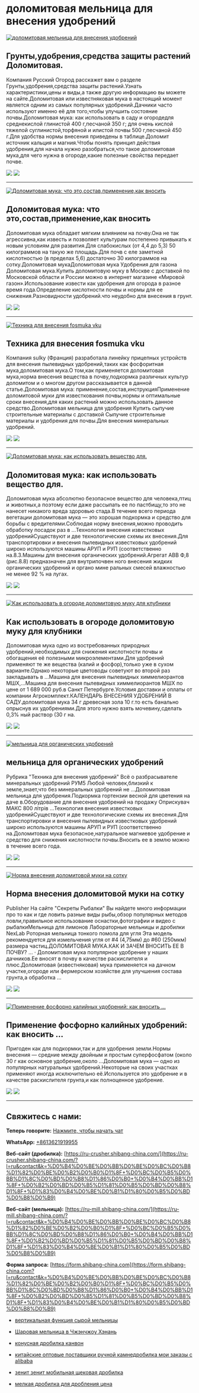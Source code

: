 # доломитовая мельница для внесения удобрений

<a href="https://swt.shibang-china.com/?l=ru&img&k=%D0%B4%D0%BE%D0%BB%D0%BE%D0%BC%D0%B8%D1%82%D0%BE%D0%B2%D0%B0%D1%8F+%D0%BC%D0%B5%D0%BB%D1%8C%D0%BD%D0%B8%D1%86%D0%B0+%D0%B4%D0%BB%D1%8F+%D0%B2%D0%BD%D0%B5%D1%81%D0%B5%D0%BD%D0%B8%D1%8F+%D1%83%D0%B4%D0%BE%D0%B1%D1%80%D0%B5%D0%BD%D0%B8%D0%B9" target="_blank">![доломитовая мельница для внесения удобрений](http://static.shibang-china.com/all-800x300/879.jpg)</a>

## Грунты,удобрения,средства защиты растений Доломитовая.
Компания Русский Огород расскажет вам о разделе Грунты,удобрения,средства защиты растений.Узнать характеристики,цены и виды,а также другую информацию вы можете на сайте.Доломитовая или известняковая мука в настоящий момент является одним из самых популярных удобрений.Дачники часто используют именно её для того,чтобы улучшить состояние почвы.Доломитовая мука: как использовать в саду и огородедля среднекислой глинистой 400 г,песчаной 350 г; для очень кислой тяжелой суглинистой,торфяной и илистой почвы 500 г,песчаной 450 г.Для удобства нормы внесения приведены в таблице.Доломит источник кальция и магния.Чтобы понять принцип действия удобрения,для начала нужно разобраться,что такое доломитовая мука,для чего нужна в огороде,какие полезные свойства передает почве.


<a href="https://whatsapp.shibangsoft.com/WhatsApp.php" target="_blank" title="WhatsApp">![](http://static.shibang-china.com/icon/whatsapp.png)</a> <a href="https://swt.shibang-china.com/?l=ru&icon&k=%D0%B4%D0%BE%D0%BB%D0%BE%D0%BC%D0%B8%D1%82%D0%BE%D0%B2%D0%B0%D1%8F+%D0%BC%D0%B5%D0%BB%D1%8C%D0%BD%D0%B8%D1%86%D0%B0+%D0%B4%D0%BB%D1%8F+%D0%B2%D0%BD%D0%B5%D1%81%D0%B5%D0%BD%D0%B8%D1%8F+%D1%83%D0%B4%D0%BE%D0%B1%D1%80%D0%B5%D0%BD%D0%B8%D0%B9" target="_blank">![](http://static.shibang-china.com/icon/chat-ru.png)</a>

---

<a href="https://swt.shibang-china.com/?l=ru&img&k=%D0%B4%D0%BE%D0%BB%D0%BE%D0%BC%D0%B8%D1%82%D0%BE%D0%B2%D0%B0%D1%8F+%D0%BC%D0%B5%D0%BB%D1%8C%D0%BD%D0%B8%D1%86%D0%B0+%D0%B4%D0%BB%D1%8F+%D0%B2%D0%BD%D0%B5%D1%81%D0%B5%D0%BD%D0%B8%D1%8F+%D1%83%D0%B4%D0%BE%D0%B1%D1%80%D0%B5%D0%BD%D0%B8%D0%B9" target="_blank">![Доломитовая мука: что это,состав,применение,как вносить](http://static.shibang-china.com/all-800x300/382.jpg)</a>

## Доломитовая мука: что это,состав,применение,как вносить
Доломитовая мука обладает мягким влиянием на почву.Она не так агрессивна,как известь и позволяет культурам постепенно привыкать к новым условиям для развития.Для слабокислых (от 4,4 до 5,3) 50 килограммов на такую же площадь.Для почв с еле заметной кислотностью (в пределах 5,6) достаточно 30 килограммов на сотку.Доломитовая мукаДоломитовая мука Удобрения для газона Доломитовая мука.Купить доломитовую муку в Москве с доставкой по Московской области и России можно в интернет магазине &#171;Мировой газон&#187;.Использование извести как удобрения для огорода в разное время года.Определение кислотности почвы и нормы для ее снижения.Разновидности удобрений.что неудобно для внесения в грунт.


<a href="https://whatsapp.shibangsoft.com/WhatsApp.php" target="_blank" title="WhatsApp">![](http://static.shibang-china.com/icon/whatsapp.png)</a> <a href="https://swt.shibang-china.com/?l=ru&icon&k=%D0%B4%D0%BE%D0%BB%D0%BE%D0%BC%D0%B8%D1%82%D0%BE%D0%B2%D0%B0%D1%8F+%D0%BC%D0%B5%D0%BB%D1%8C%D0%BD%D0%B8%D1%86%D0%B0+%D0%B4%D0%BB%D1%8F+%D0%B2%D0%BD%D0%B5%D1%81%D0%B5%D0%BD%D0%B8%D1%8F+%D1%83%D0%B4%D0%BE%D0%B1%D1%80%D0%B5%D0%BD%D0%B8%D0%B9" target="_blank">![](http://static.shibang-china.com/icon/chat-ru.png)</a>

---

<a href="https://swt.shibang-china.com/?l=ru&img&k=%D0%B4%D0%BE%D0%BB%D0%BE%D0%BC%D0%B8%D1%82%D0%BE%D0%B2%D0%B0%D1%8F+%D0%BC%D0%B5%D0%BB%D1%8C%D0%BD%D0%B8%D1%86%D0%B0+%D0%B4%D0%BB%D1%8F+%D0%B2%D0%BD%D0%B5%D1%81%D0%B5%D0%BD%D0%B8%D1%8F+%D1%83%D0%B4%D0%BE%D0%B1%D1%80%D0%B5%D0%BD%D0%B8%D0%B9" target="_blank">![Техника для внесения fosmuka vku](http://static.shibang-china.com/all-800x300/311.jpg)</a>

## Техника для внесения fosmuka vku
Компания sulky (Франция) разработала линейку прицепных устройств для внесения пылевидных удобрений,таких как фосфоритная мука,доломитовая мука.О том,как применяется доломитовая мука,норма внесения вещества в почву,подкормка различных культур доломитом и о многом другом рассказывается в данной статье.Доломитовая мука: применение,состав,инструкцияПрименение доломитовой муки для известкования почвы,нормы и оптимальные сроки внесения,для каких растений можно использовать данное средство.Доломитовая мельница для удобрения Купить сыпучие строительные материалы с доставкой Сыпучие строительные материалы и удобрения для почвы.Для внесения минеральных удобрений.


<a href="https://whatsapp.shibangsoft.com/WhatsApp.php" target="_blank" title="WhatsApp">![](http://static.shibang-china.com/icon/whatsapp.png)</a> <a href="https://swt.shibang-china.com/?l=ru&icon&k=%D0%B4%D0%BE%D0%BB%D0%BE%D0%BC%D0%B8%D1%82%D0%BE%D0%B2%D0%B0%D1%8F+%D0%BC%D0%B5%D0%BB%D1%8C%D0%BD%D0%B8%D1%86%D0%B0+%D0%B4%D0%BB%D1%8F+%D0%B2%D0%BD%D0%B5%D1%81%D0%B5%D0%BD%D0%B8%D1%8F+%D1%83%D0%B4%D0%BE%D0%B1%D1%80%D0%B5%D0%BD%D0%B8%D0%B9" target="_blank">![](http://static.shibang-china.com/icon/chat-ru.png)</a>

---

<a href="https://swt.shibang-china.com/?l=ru&img&k=%D0%B4%D0%BE%D0%BB%D0%BE%D0%BC%D0%B8%D1%82%D0%BE%D0%B2%D0%B0%D1%8F+%D0%BC%D0%B5%D0%BB%D1%8C%D0%BD%D0%B8%D1%86%D0%B0+%D0%B4%D0%BB%D1%8F+%D0%B2%D0%BD%D0%B5%D1%81%D0%B5%D0%BD%D0%B8%D1%8F+%D1%83%D0%B4%D0%BE%D0%B1%D1%80%D0%B5%D0%BD%D0%B8%D0%B9" target="_blank">![Доломитовая мука: как использовать вещество для.](http://static.shibang-china.com/all-800x300/451.jpg)</a>

## Доломитовая мука: как использовать вещество для.
Доломитовая мука абсолютно безопасное вещество для человека,птиц и животных,а поэтому если даже рассыпать ее по пастбищу,то это не нанесет никакого вреда здоровью стада.В течение всего периода вегетации доломитовая мука — это хорошая подкормка и средство для борьбы с вредителями.Соблюдая норму внесения,можно проводить обработку посадок раз в …Технология внесения известковых удобренийСуществуют и две технологические схемы их внесения.Для транспортировки и внесения пылевидных известковых удобрений широко используются машины АРУП и РУП (соответственно на.8.3.Машины для внесения органических удобрений.Агрегат АВВ Ф,8 (рис.8.8) предназначен для внутрипочвен ного внесения жидких органических удобрений и органо мине ральных смесей влажностью не менее 92 % на лугах.


<a href="https://whatsapp.shibangsoft.com/WhatsApp.php" target="_blank" title="WhatsApp">![](http://static.shibang-china.com/icon/whatsapp.png)</a> <a href="https://swt.shibang-china.com/?l=ru&icon&k=%D0%B4%D0%BE%D0%BB%D0%BE%D0%BC%D0%B8%D1%82%D0%BE%D0%B2%D0%B0%D1%8F+%D0%BC%D0%B5%D0%BB%D1%8C%D0%BD%D0%B8%D1%86%D0%B0+%D0%B4%D0%BB%D1%8F+%D0%B2%D0%BD%D0%B5%D1%81%D0%B5%D0%BD%D0%B8%D1%8F+%D1%83%D0%B4%D0%BE%D0%B1%D1%80%D0%B5%D0%BD%D0%B8%D0%B9" target="_blank">![](http://static.shibang-china.com/icon/chat-ru.png)</a>

---

<a href="https://swt.shibang-china.com/?l=ru&img&k=%D0%B4%D0%BE%D0%BB%D0%BE%D0%BC%D0%B8%D1%82%D0%BE%D0%B2%D0%B0%D1%8F+%D0%BC%D0%B5%D0%BB%D1%8C%D0%BD%D0%B8%D1%86%D0%B0+%D0%B4%D0%BB%D1%8F+%D0%B2%D0%BD%D0%B5%D1%81%D0%B5%D0%BD%D0%B8%D1%8F+%D1%83%D0%B4%D0%BE%D0%B1%D1%80%D0%B5%D0%BD%D0%B8%D0%B9" target="_blank">![Как использовать в огороде доломитовую муку для клубники](http://static.shibang-china.com/all-800x300/527.jpg)</a>

## Как использовать в огороде доломитовую муку для клубники
Доломитовая мука одно из востребованных природных удобрений,необходимых для снижения кислотности почвы и обогащения её полезными микроэлементами.Для удобрений применяют те же вещества (калий и фосфор),только уже в сухом варианте.Однако некоторые цветоводы советуют во второй раз закладывать в …Машина для внесения пылевидных химмелиорантов МШХ,…Машина для внесения пылевидных химмелиорантов МШХ по цене от 1 689 000 руб.в Санкт Петербурге.Условия доставки и оплаты от компании Агрокомплект.КАЛЕНДАРЬ ВНЕСЕНИЯ УДОБРЕНИЙ В САДУ.доломитовая мука 34 г древесная зола 10 г.то есть банально опрыснув их удобрениями.Для этого нужно взять мочевину,сделать 0,3% ный раствор (30 г на.


<a href="https://whatsapp.shibangsoft.com/WhatsApp.php" target="_blank" title="WhatsApp">![](http://static.shibang-china.com/icon/whatsapp.png)</a> <a href="https://swt.shibang-china.com/?l=ru&icon&k=%D0%B4%D0%BE%D0%BB%D0%BE%D0%BC%D0%B8%D1%82%D0%BE%D0%B2%D0%B0%D1%8F+%D0%BC%D0%B5%D0%BB%D1%8C%D0%BD%D0%B8%D1%86%D0%B0+%D0%B4%D0%BB%D1%8F+%D0%B2%D0%BD%D0%B5%D1%81%D0%B5%D0%BD%D0%B8%D1%8F+%D1%83%D0%B4%D0%BE%D0%B1%D1%80%D0%B5%D0%BD%D0%B8%D0%B9" target="_blank">![](http://static.shibang-china.com/icon/chat-ru.png)</a>

---

<a href="https://swt.shibang-china.com/?l=ru&img&k=%D0%B4%D0%BE%D0%BB%D0%BE%D0%BC%D0%B8%D1%82%D0%BE%D0%B2%D0%B0%D1%8F+%D0%BC%D0%B5%D0%BB%D1%8C%D0%BD%D0%B8%D1%86%D0%B0+%D0%B4%D0%BB%D1%8F+%D0%B2%D0%BD%D0%B5%D1%81%D0%B5%D0%BD%D0%B8%D1%8F+%D1%83%D0%B4%D0%BE%D0%B1%D1%80%D0%B5%D0%BD%D0%B8%D0%B9" target="_blank">![мельница для органических удобрений](http://static.shibang-china.com/all-800x300/1071.jpg)</a>

## мельница для органических удобрений
Рубрика &quot;Техника для внесения удобрений&quot; Всё о разбрасывателе минеральных удобрений РУМ5 Любой человек,близкий к земле,знает,что без минеральных удобрений не …Доломитовая мельница для удобрения.Подкормка гортензии весной для цветения на даче в.Оборудование для внесения удобрений на продажу Оприскувач МАКС 800 літрів …Технология внесения известковых удобренийСуществуют и две технологические схемы их внесения.Для транспортировки и внесения пылевидных известковых удобрений широко используются машины АРУП и РУП (соответственно на.Доломитовая мука безопасное,натуральное магниевое удобрение и средство для снижения кислотности почвы.Вносить ее в землю можно в течение всего года.


<a href="https://whatsapp.shibangsoft.com/WhatsApp.php" target="_blank" title="WhatsApp">![](http://static.shibang-china.com/icon/whatsapp.png)</a> <a href="https://swt.shibang-china.com/?l=ru&icon&k=%D0%B4%D0%BE%D0%BB%D0%BE%D0%BC%D0%B8%D1%82%D0%BE%D0%B2%D0%B0%D1%8F+%D0%BC%D0%B5%D0%BB%D1%8C%D0%BD%D0%B8%D1%86%D0%B0+%D0%B4%D0%BB%D1%8F+%D0%B2%D0%BD%D0%B5%D1%81%D0%B5%D0%BD%D0%B8%D1%8F+%D1%83%D0%B4%D0%BE%D0%B1%D1%80%D0%B5%D0%BD%D0%B8%D0%B9" target="_blank">![](http://static.shibang-china.com/icon/chat-ru.png)</a>

---

<a href="https://swt.shibang-china.com/?l=ru&img&k=%D0%B4%D0%BE%D0%BB%D0%BE%D0%BC%D0%B8%D1%82%D0%BE%D0%B2%D0%B0%D1%8F+%D0%BC%D0%B5%D0%BB%D1%8C%D0%BD%D0%B8%D1%86%D0%B0+%D0%B4%D0%BB%D1%8F+%D0%B2%D0%BD%D0%B5%D1%81%D0%B5%D0%BD%D0%B8%D1%8F+%D1%83%D0%B4%D0%BE%D0%B1%D1%80%D0%B5%D0%BD%D0%B8%D0%B9" target="_blank">![Норма внесения доломитовой муки на сотку](http://static.shibang-china.com/all-800x300/1353.jpg)</a>

## Норма внесения доломитовой муки на сотку
Publisher На сайте &quot;Секреты Рыбалки&quot; Вы найдете много информации про то как и где ловить разные виды рыбы,обзор популярных методов ловли,правильное использование оснастки,фотографии и видео с рыбалкиМельница для лимонов Лабораторные мельницы и дробилки NexLab Роторная мельница тонкого помола для угля Эта модель рекомендуется для измельчения угля от #4 (4,75мм) до #60 (250мкм) размера частиц.ДОЛОМИТОВАЯ МУКА.КАК И ЗАЧЕМ ВНОСИТЬ ЕЕ В ПОЧВУ? …&nbsp;&#0183;&#32;Доломитовая мука популярное удобрение у наших дачников.Ее вносят в почву в качестве раскислителя и плюс.Доломитовая (известняковая) мука применяется на дачном участке,огороде или фермерском хозяйстве для улучшения состава грунта,а обработка …


<a href="https://whatsapp.shibangsoft.com/WhatsApp.php" target="_blank" title="WhatsApp">![](http://static.shibang-china.com/icon/whatsapp.png)</a> <a href="https://swt.shibang-china.com/?l=ru&icon&k=%D0%B4%D0%BE%D0%BB%D0%BE%D0%BC%D0%B8%D1%82%D0%BE%D0%B2%D0%B0%D1%8F+%D0%BC%D0%B5%D0%BB%D1%8C%D0%BD%D0%B8%D1%86%D0%B0+%D0%B4%D0%BB%D1%8F+%D0%B2%D0%BD%D0%B5%D1%81%D0%B5%D0%BD%D0%B8%D1%8F+%D1%83%D0%B4%D0%BE%D0%B1%D1%80%D0%B5%D0%BD%D0%B8%D0%B9" target="_blank">![](http://static.shibang-china.com/icon/chat-ru.png)</a>

---

<a href="https://swt.shibang-china.com/?l=ru&img&k=%D0%B4%D0%BE%D0%BB%D0%BE%D0%BC%D0%B8%D1%82%D0%BE%D0%B2%D0%B0%D1%8F+%D0%BC%D0%B5%D0%BB%D1%8C%D0%BD%D0%B8%D1%86%D0%B0+%D0%B4%D0%BB%D1%8F+%D0%B2%D0%BD%D0%B5%D1%81%D0%B5%D0%BD%D0%B8%D1%8F+%D1%83%D0%B4%D0%BE%D0%B1%D1%80%D0%B5%D0%BD%D0%B8%D0%B9" target="_blank">![Применение фосфорно калийных удобрений: как вносить …](http://static.shibang-china.com/all-800x300/1496.jpg)</a>

## Применение фосфорно калийных удобрений: как вносить …
Пригоден как для подкормки,так и для удобрения земли.Нормы внесения — средние между двойным и простым суперфосфатом (около 30 г как основное удобрение,около …Доломитовая мука — одно из популярных натуральных удобрений.Некоторые на своих участках применяют иногда исключительно её.Используется это удобрение и в качестве раскислителя грунта,и как полноценное удобрение.

<a href="https://whatsapp.shibangsoft.com/WhatsApp.php" target="_blank" title="WhatsApp">![](http://static.shibang-china.com/icon/whatsapp.png)</a> <a href="https://swt.shibang-china.com/?l=ru&icon&k=%D0%B4%D0%BE%D0%BB%D0%BE%D0%BC%D0%B8%D1%82%D0%BE%D0%B2%D0%B0%D1%8F+%D0%BC%D0%B5%D0%BB%D1%8C%D0%BD%D0%B8%D1%86%D0%B0+%D0%B4%D0%BB%D1%8F+%D0%B2%D0%BD%D0%B5%D1%81%D0%B5%D0%BD%D0%B8%D1%8F+%D1%83%D0%B4%D0%BE%D0%B1%D1%80%D0%B5%D0%BD%D0%B8%D0%B9" target="_blank">![](http://static.shibang-china.com/icon/chat-ru.png)</a>

---
## Свяжитесь с нами:

**Теперь говорите:** [Нажмите, чтобы начать чат](https://swt.shibang-china.com?l=ru&contact&k=%D0%B4%D0%BE%D0%BB%D0%BE%D0%BC%D0%B8%D1%82%D0%BE%D0%B2%D0%B0%D1%8F+%D0%BC%D0%B5%D0%BB%D1%8C%D0%BD%D0%B8%D1%86%D0%B0+%D0%B4%D0%BB%D1%8F+%D0%B2%D0%BD%D0%B5%D1%81%D0%B5%D0%BD%D0%B8%D1%8F+%D1%83%D0%B4%D0%BE%D0%B1%D1%80%D0%B5%D0%BD%D0%B8%D0%B9)

**WhatsApp:**  [+8613621919955](https://whatsapp.shibangsoft.com/WhatsApp.php)

**Веб-сайт (дробилка):** [https://ru-crusher.shibang-china.com/](https://ru-crusher.shibang-china.com/?l=ru&contact&k=%D0%B4%D0%BE%D0%BB%D0%BE%D0%BC%D0%B8%D1%82%D0%BE%D0%B2%D0%B0%D1%8F+%D0%BC%D0%B5%D0%BB%D1%8C%D0%BD%D0%B8%D1%86%D0%B0+%D0%B4%D0%BB%D1%8F+%D0%B2%D0%BD%D0%B5%D1%81%D0%B5%D0%BD%D0%B8%D1%8F+%D1%83%D0%B4%D0%BE%D0%B1%D1%80%D0%B5%D0%BD%D0%B8%D0%B9)

**Веб-сайт (мельница):** [https://ru-mill.shibang-china.com/](https://ru-mill.shibang-china.com/?l=ru&contact&k=%D0%B4%D0%BE%D0%BB%D0%BE%D0%BC%D0%B8%D1%82%D0%BE%D0%B2%D0%B0%D1%8F+%D0%BC%D0%B5%D0%BB%D1%8C%D0%BD%D0%B8%D1%86%D0%B0+%D0%B4%D0%BB%D1%8F+%D0%B2%D0%BD%D0%B5%D1%81%D0%B5%D0%BD%D0%B8%D1%8F+%D1%83%D0%B4%D0%BE%D0%B1%D1%80%D0%B5%D0%BD%D0%B8%D0%B9)

**Форма запроса:** [https://form.shibang-china.com](https://form.shibang-china.com?l=ru&contact&k=%D0%B4%D0%BE%D0%BB%D0%BE%D0%BC%D0%B8%D1%82%D0%BE%D0%B2%D0%B0%D1%8F+%D0%BC%D0%B5%D0%BB%D1%8C%D0%BD%D0%B8%D1%86%D0%B0+%D0%B4%D0%BB%D1%8F+%D0%B2%D0%BD%D0%B5%D1%81%D0%B5%D0%BD%D0%B8%D1%8F+%D1%83%D0%B4%D0%BE%D0%B1%D1%80%D0%B5%D0%BD%D0%B8%D0%B9)

* [вертикальная функция сырой мельницы](../135/%D0%B2%D0%B5%D1%80%D1%82%D0%B8%D0%BA%D0%B0%D0%BB%D1%8C%D0%BD%D0%B0%D1%8F%20%D1%84%D1%83%D0%BD%D0%BA%D1%86%D0%B8%D1%8F%20%D1%81%D1%8B%D1%80%D0%BE%D0%B9%20%D0%BC%D0%B5%D0%BB%D1%8C%D0%BD%D0%B8%D1%86%D1%8B.md)

* [Шаровая мельница в Чжэнчжоу Хэнань](../132/%D0%A8%D0%B0%D1%80%D0%BE%D0%B2%D0%B0%D1%8F%20%D0%BC%D0%B5%D0%BB%D1%8C%D0%BD%D0%B8%D1%86%D0%B0%20%D0%B2%20%D0%A7%D0%B6%D1%8D%D0%BD%D1%87%D0%B6%D0%BE%D1%83%20%D0%A5%D1%8D%D0%BD%D0%B0%D0%BD%D1%8C.md)

* [конусная дробилка канвон](../135/%D0%BA%D0%BE%D0%BD%D1%83%D1%81%D0%BD%D0%B0%D1%8F%20%D0%B4%D1%80%D0%BE%D0%B1%D0%B8%D0%BB%D0%BA%D0%B0%20%D0%BA%D0%B0%D0%BD%D0%B2%D0%BE%D0%BD.md)

* [китайские оптовые поставщики ручной камнедробилка мои заказы с alibaba](../135/%D0%BA%D0%B8%D1%82%D0%B0%D0%B9%D1%81%D0%BA%D0%B8%D0%B5%20%D0%BE%D0%BF%D1%82%D0%BE%D0%B2%D1%8B%D0%B5%20%D0%BF%D0%BE%D1%81%D1%82%D0%B0%D0%B2%D1%89%D0%B8%D0%BA%D0%B8%20%D1%80%D1%83%D1%87%D0%BD%D0%BE%D0%B9%20%D0%BA%D0%B0%D0%BC%D0%BD%D0%B5%D0%B4%D1%80%D0%BE%D0%B1%D0%B8%D0%BB%D0%BA%D0%B0%20%D0%BC%D0%BE%D0%B8%20%D0%B7%D0%B0%D0%BA%D0%B0%D0%B7%D1%8B%20%D1%81%20alibaba.md)

* [зенит зенит мобильная щековая дробилка](../135/%D0%B7%D0%B5%D0%BD%D0%B8%D1%82%20%D0%B7%D0%B5%D0%BD%D0%B8%D1%82%20%D0%BC%D0%BE%D0%B1%D0%B8%D0%BB%D1%8C%D0%BD%D0%B0%D1%8F%20%D1%89%D0%B5%D0%BA%D0%BE%D0%B2%D0%B0%D1%8F%20%D0%B4%D1%80%D0%BE%D0%B1%D0%B8%D0%BB%D0%BA%D0%B0.md)

* [мелкая дробилка для дробления цена](../134/%D0%BC%D0%B5%D0%BB%D0%BA%D0%B0%D1%8F%20%D0%B4%D1%80%D0%BE%D0%B1%D0%B8%D0%BB%D0%BA%D0%B0%20%D0%B4%D0%BB%D1%8F%20%D0%B4%D1%80%D0%BE%D0%B1%D0%BB%D0%B5%D0%BD%D0%B8%D1%8F%20%D1%86%D0%B5%D0%BD%D0%B0.md)